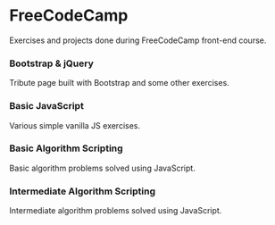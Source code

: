 # FreeCodeCamp
Exercises and projects done during FreeCodeCamp front-end course.

### Bootstrap & jQuery
Tribute page built with Bootstrap and some other exercises.

### Basic JavaScript
Various simple vanilla JS exercises.

### Basic Algorithm Scripting
Basic algorithm problems solved using JavaScript.

### Intermediate Algorithm Scripting
Intermediate algorithm problems solved using JavaScript.

